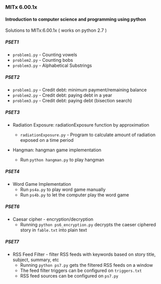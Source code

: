 ### MITx 6.00.1x 
#### Introduction to computer science and programming using python
Solutions to MITx:6.00.1x 
  ( works on python 2.7 )

##### PSET1
  * `problem1.py` - Counting vowels
  * `problem2.py` - Counting bobs
  * `problem3.py` - Alphabetical Substrings

##### PSET2
  * `problem1.py` - Credit debt: minimum payment/remaining balance
  * `problem2.py` - Credit debt: paying debt in a year
  * `problem3.py` - Credit debt: paying debt (bisection search)

##### PSET3
  * Radiation Exposure: radiationExposure function by approximation 
    - `radiationExposure.py` - Program to calculate amount of radiation exposed on a time period

  * Hangman: hangman game implementation 
    - Run `python hangman.py` to play hangman
  
##### PSET4
  * Word Game Implementation
    - Run `ps4a.py` to play word game manually
    - Run `ps4b.py` to let the computer play the word game

##### PSET6
  * Caesar cipher - encryption/decryption
    - Running `python ps6_encryption.py` decrypts the caeser ciphered story in `fable.txt` into plain text

##### PSET7
  * RSS Feed Filter - filter RSS feeds with keywords based on story title, subject, summary, etc 
    - Running `python ps7.py` gets the filtered RSS feeds on a window
    - The feed filter triggers can be configured on `triggers.txt`
    - RSS feed sources can be configured on `ps7.py`


